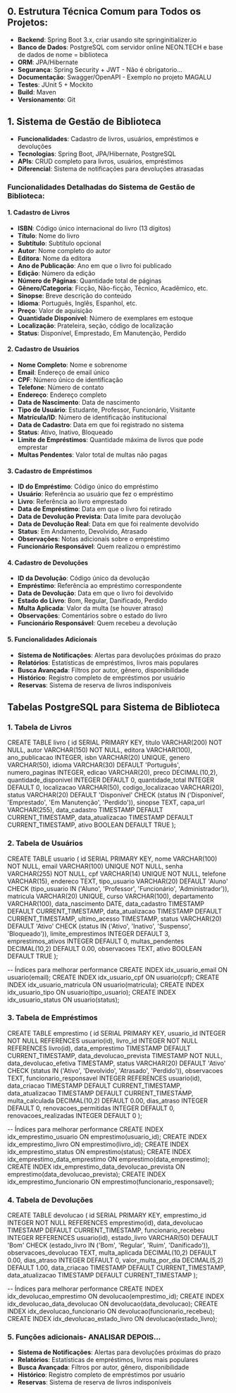 ## 0. Estrutura Técnica Comum para Todos os Projetos:
- **Backend**: Spring Boot 3.x, criar usando site springinitializer.io
- **Banco de Dados**: PostgreSQL com servidor online NEON.TECH e base de dados de nome = biblioteca
- **ORM**: JPA/Hibernate
- **Segurança**: Spring Security + JWT - Não é obrigatorio...
- **Documentação**: Swagger/OpenAPI - Exemplo no projeto MAGALU
- **Testes**: JUnit 5 + Mockito
- **Build**: Maven
- **Versionamento**: Git

## 1. Sistema de Gestão de Biblioteca
- **Funcionalidades**: Cadastro de livros, usuários, empréstimos e devoluções
- **Tecnologias**: Spring Boot, JPA/Hibernate, PostgreSQL
- **APIs**: CRUD completo para livros, usuários, empréstimos
- **Diferencial**: Sistema de notificações para devoluções atrasadas

### Funcionalidades Detalhadas do Sistema de Gestão de Biblioteca:

#### 1. Cadastro de Livros
- **ISBN**: Código único internacional do livro (13 dígitos)
- **Título**: Nome do livro
- **Subtítulo**: Subtítulo opcional
- **Autor**: Nome completo do autor
- **Editora**: Nome da editora
- **Ano de Publicação**: Ano em que o livro foi publicado
- **Edição**: Número da edição
- **Número de Páginas**: Quantidade total de páginas
- **Gênero/Categoria**: Ficção, Não-ficção, Técnico, Acadêmico, etc.
- **Sinopse**: Breve descrição do conteúdo
- **Idioma**: Português, Inglês, Espanhol, etc.
- **Preço**: Valor de aquisição
- **Quantidade Disponível**: Número de exemplares em estoque
- **Localização**: Prateleira, seção, código de localização
- **Status**: Disponível, Emprestado, Em Manutenção, Perdido

#### 2. Cadastro de Usuários
- **Nome Completo**: Nome e sobrenome
- **Email**: Endereço de email único
- **CPF**: Número único de identificação
- **Telefone**: Número de contato
- **Endereço**: Endereço completo
- **Data de Nascimento**: Data de nascimento
- **Tipo de Usuário**: Estudante, Professor, Funcionário, Visitante
- **Matrícula/ID**: Número de identificação institucional
- **Data de Cadastro**: Data em que foi registrado no sistema
- **Status**: Ativo, Inativo, Bloqueado
- **Limite de Empréstimos**: Quantidade máxima de livros que pode emprestar
- **Multas Pendentes**: Valor total de multas não pagas

#### 3. Cadastro de Empréstimos
- **ID do Empréstimo**: Código único do empréstimo
- **Usuário**: Referência ao usuário que fez o empréstimo
- **Livro**: Referência ao livro emprestado
- **Data de Empréstimo**: Data em que o livro foi retirado
- **Data de Devolução Prevista**: Data limite para devolução
- **Data de Devolução Real**: Data em que foi realmente devolvido
- **Status**: Em Andamento, Devolvido, Atrasado
- **Observações**: Notas adicionais sobre o empréstimo
- **Funcionário Responsável**: Quem realizou o empréstimo

#### 4. Cadastro de Devoluções
- **ID da Devolução**: Código único da devolução
- **Empréstimo**: Referência ao empréstimo correspondente
- **Data de Devolução**: Data em que o livro foi devolvido
- **Estado do Livro**: Bom, Regular, Danificado, Perdido
- **Multa Aplicada**: Valor da multa (se houver atraso)
- **Observações**: Comentários sobre o estado do livro
- **Funcionário Responsável**: Quem recebeu a devolução

#### 5. Funcionalidades Adicionais
- **Sistema de Notificações**: Alertas para devoluções próximas do prazo
- **Relatórios**: Estatísticas de empréstimos, livros mais populares
- **Busca Avançada**: Filtros por autor, gênero, disponibilidade
- **Histórico**: Registro completo de empréstimos por usuário
- **Reservas**: Sistema de reserva de livros indisponíveis


## Tabelas PostgreSQL para Sistema de Biblioteca

### 1. Tabela de Livros
CREATE TABLE livro (
    id SERIAL PRIMARY KEY,
    titulo VARCHAR(200) NOT NULL,
    autor VARCHAR(150) NOT NULL,
    editora VARCHAR(100),
    ano_publicacao INTEGER,
    isbn VARCHAR(20) UNIQUE,
    genero VARCHAR(50),
    idioma VARCHAR(30) DEFAULT 'Português',
    numero_paginas INTEGER,
    edicao VARCHAR(20),
    preco DECIMAL(10,2),
    quantidade_disponivel INTEGER DEFAULT 0,
    quantidade_total INTEGER DEFAULT 0,
    localizacao VARCHAR(50),
    codigo_localizacao VARCHAR(20),
    status VARCHAR(20) DEFAULT 'Disponível' CHECK (status IN ('Disponível', 'Emprestado', 'Em Manutenção', 'Perdido')),
    sinopse TEXT,
    capa_url VARCHAR(255),
    data_cadastro TIMESTAMP DEFAULT CURRENT_TIMESTAMP,
    data_atualizacao TIMESTAMP DEFAULT CURRENT_TIMESTAMP,
    ativo BOOLEAN DEFAULT TRUE
);

### 2. Tabela de Usuários
CREATE TABLE usuario (
    id SERIAL PRIMARY KEY,
    nome VARCHAR(100) NOT NULL,
    email VARCHAR(100) UNIQUE NOT NULL,
    senha VARCHAR(255) NOT NULL,
    cpf VARCHAR(14) UNIQUE NOT NULL,
    telefone VARCHAR(15),
    endereco TEXT,
    tipo_usuario VARCHAR(20) DEFAULT 'Aluno' CHECK (tipo_usuario IN ('Aluno', 'Professor', 'Funcionário', 'Administrador')),
    matricula VARCHAR(20) UNIQUE,
    curso VARCHAR(100),
    departamento VARCHAR(100),
    data_nascimento DATE,
    data_cadastro TIMESTAMP DEFAULT CURRENT_TIMESTAMP,
    data_atualizacao TIMESTAMP DEFAULT CURRENT_TIMESTAMP,
    ultimo_acesso TIMESTAMP,
    status VARCHAR(20) DEFAULT 'Ativo' CHECK (status IN ('Ativo', 'Inativo', 'Suspenso', 'Bloqueado')),
    limite_emprestimos INTEGER DEFAULT 3,
    emprestimos_ativos INTEGER DEFAULT 0,
    multas_pendentes DECIMAL(10,2) DEFAULT 0.00,
    observacoes TEXT,
    ativo BOOLEAN DEFAULT TRUE
);

-- Índices para melhorar performance
CREATE INDEX idx_usuario_email ON usuario(email);
CREATE INDEX idx_usuario_cpf ON usuario(cpf);
CREATE INDEX idx_usuario_matricula ON usuario(matricula);
CREATE INDEX idx_usuario_tipo ON usuario(tipo_usuario);
CREATE INDEX idx_usuario_status ON usuario(status);

### 3. Tabela de Empréstimos
CREATE TABLE emprestimo (
    id SERIAL PRIMARY KEY,
    usuario_id INTEGER NOT NULL REFERENCES usuario(id),
    livro_id INTEGER NOT NULL REFERENCES livro(id),
    data_emprestimo TIMESTAMP DEFAULT CURRENT_TIMESTAMP,
    data_devolucao_prevista TIMESTAMP NOT NULL,
    data_devolucao_efetiva TIMESTAMP,
    status VARCHAR(20) DEFAULT 'Ativo' CHECK (status IN ('Ativo', 'Devolvido', 'Atrasado', 'Perdido')),
    observacoes TEXT,
    funcionario_responsavel INTEGER REFERENCES usuario(id),
    data_criacao TIMESTAMP DEFAULT CURRENT_TIMESTAMP,
    data_atualizacao TIMESTAMP DEFAULT CURRENT_TIMESTAMP,
    multa_calculada DECIMAL(10,2) DEFAULT 0.00,
    dias_atraso INTEGER DEFAULT 0,
    renovacoes_permitidas INTEGER DEFAULT 0,
    renovacoes_realizadas INTEGER DEFAULT 0
);

-- Índices para melhorar performance
CREATE INDEX idx_emprestimo_usuario ON emprestimo(usuario_id);
CREATE INDEX idx_emprestimo_livro ON emprestimo(livro_id);
CREATE INDEX idx_emprestimo_status ON emprestimo(status);
CREATE INDEX idx_emprestimo_data_emprestimo ON emprestimo(data_emprestimo);
CREATE INDEX idx_emprestimo_data_devolucao_prevista ON emprestimo(data_devolucao_prevista);
CREATE INDEX idx_emprestimo_funcionario ON emprestimo(funcionario_responsavel);

### 4. Tabela de Devoluções
CREATE TABLE devolucao (
    id SERIAL PRIMARY KEY,
    emprestimo_id INTEGER NOT NULL REFERENCES emprestimo(id),
    data_devolucao TIMESTAMP DEFAULT CURRENT_TIMESTAMP,
    funcionario_recebeu INTEGER REFERENCES usuario(id),
    estado_livro VARCHAR(50) DEFAULT 'Bom' CHECK (estado_livro IN ('Bom', 'Regular', 'Ruim', 'Danificado')),
    observacoes_devolucao TEXT,
    multa_aplicada DECIMAL(10,2) DEFAULT 0.00,
    dias_atraso INTEGER DEFAULT 0,
    valor_multa_por_dia DECIMAL(5,2) DEFAULT 1.00,
    data_criacao TIMESTAMP DEFAULT CURRENT_TIMESTAMP,
    data_atualizacao TIMESTAMP DEFAULT CURRENT_TIMESTAMP
);

-- Índices para melhorar performance
CREATE INDEX idx_devolucao_emprestimo ON devolucao(emprestimo_id);
CREATE INDEX idx_devolucao_data_devolucao ON devolucao(data_devolucao);
CREATE INDEX idx_devolucao_funcionario ON devolucao(funcionario_recebeu);
CREATE INDEX idx_devolucao_estado_livro ON devolucao(estado_livro);

### 5. Funções adicionais-  ANALISAR DEPOIS...
- **Sistema de Notificações**: Alertas para devoluções próximas do prazo
- **Relatórios**: Estatísticas de empréstimos, livros mais populares
- **Busca Avançada**: Filtros por autor, gênero, disponibilidade
- **Histórico**: Registro completo de empréstimos por usuário
- **Reservas**: Sistema de reserva de livros indisponíveis